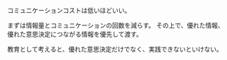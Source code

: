 コミュニケーションコストは低いほどいい。

まずは情報量とコミュニケーションの回数を減らす。
その上で、優れた情報、優れた意思決定につながる情報を優先して渡す。

教育として考えると、優れた意思決定だけでなく、実践できないといけない。
